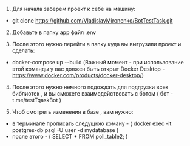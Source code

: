 1. Для начала заберем проект к себе на машину:
 - git clone https://github.com/VladislavMironenko/BotTestTask.git

2. Добавьте в папку app файл .env

3. После этого нужно перейти в папку куда вы выгрузили проект и сделать:
 - docker-compose up --build  (Важный момент - при использование этой команды у вас должен быть открыт Docker Desktop - https://www.docker.com/products/docker-desktop/)

4. После этого нужно немного подождать для подгрузки всех библиотек , и вы сможете взаимодействовать с ботом ( бот - t.me/testTqaskBot )

5. Чтоб смотреть изменения в базе , вам нужно:
 - в терминале прописать следущюю коману - ( docker exec -it postgres-db psql -U user -d mydatabase )
 - после этого - ( SELECT * FROM poll_table2; )
